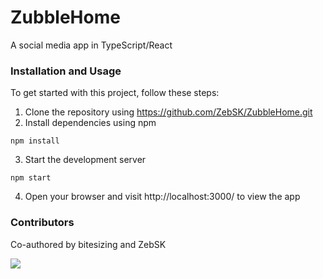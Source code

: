 # ZubbleHome
A social media app in TypeScript/React

### Installation and Usage
To get started with this project, follow these steps:
1. Clone the repository using https://github.com/ZebSK/ZubbleHome.git
2. Install dependencies using npm
```
npm install
```
3. Start the development server
```
npm start
```
4. Open your browser and visit http://localhost:3000/ to view the app

### Contributors
Co-authored by bitesizing and ZebSK

<a href="https://github.com/ZebSK/Project-Page/graphs/contributors">
  <img src="https://contrib.rocks/image?repo=ZebSK/Project-Page" />
</a>